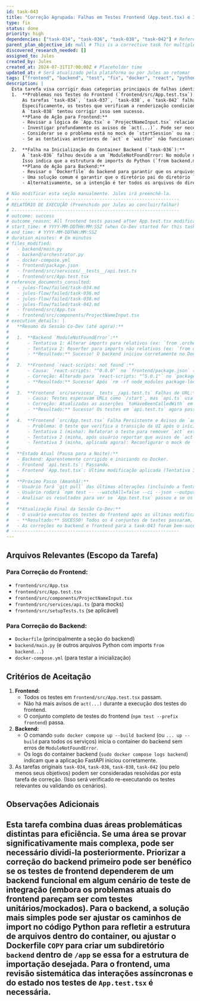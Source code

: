 ```yaml
---
id: task-043
title: "Correção Agrupada: Falhas em Testes Frontend (App.test.tsx) e Inicialização do Backend (Docker)"
type: fix
status: done
priority: high
dependencies: ["task-034", "task-036", "task-038", "task-042"] # Referencing the failed tasks
parent_plan_objective_id: null # This is a corrective task for multiple issues
discovered_research_needed: []
assigned_to: Jules
created_by: Jules
created_at: 2024-07-31T17:00:00Z # Placeholder time
updated_at: # Será atualizado pela plataforma ou por Jules ao retomar
tags: ["frontend", "backend", "test", "fix", "docker", "react", "python"]
description: |
  Esta tarefa visa corrigir duas categorias principais de falhas identificadas:
  1.  **Problemas nos Testes do Frontend (`frontend/src/App.test.tsx`):**
      As tarefas `task-034`, `task-037`, `task-038`, e `task-042` falharam devido a problemas persistentes nos testes de `frontend/src/App.test.tsx`.
      Especificamente, os testes que verificam a renderização condicional após o início da sessão (ocultar `ProjectNameInput`, mostrar `ChatInterfacePlaceholder`) falham, acompanhados por avisos de `act(...)`.
      A `task-038` tentou corrigir isso sem sucesso.
      **Plano de Ação para Frontend:**
      - Revisar a lógica de `App.tsx` e `ProjectNameInput.tsx` relacionada ao estado da sessão e renderização condicional.
      - Investigar profundamente os avisos de `act(...)`. Pode ser necessário refatorar os testes para usar `waitFor` ou outras utilidades do RTL de forma mais eficaz, ou ajustar como o estado é atualizado/mockado.
      - Considerar se o problema está no mock de `startSession` ou na interação entre componentes.
      - Se as tentativas anteriores de `act` e `waitFor` não funcionaram, pode ser necessário simplificar os cenários de teste ou investigar interações mais profundas com o JSDOM/React.

  2.  **Falha na Inicialização do Container Backend (`task-036`):**
      A `task-036` falhou devido a um `ModuleNotFoundError: No module named 'backend'` no container do backend.
      Isso indica que a estrutura de imports do Python (`from backend.module`) não corresponde à forma como os arquivos estão organizados ou como o `PYTHONPATH` está configurado no Dockerfile do backend.
      **Plano de Ação para Backend:**
      - Revisar o `Dockerfile` do backend para garantir que os arquivos sejam copiados de uma maneira que preserve a estrutura de diretório `backend/` no `WORKDIR /app`, ou ajustar o `PYTHONPATH` dentro do container.
      - Uma solução comum é garantir que o diretório pai do diretório `backend` (se o código estiver em `backend/backend/...`) esteja no `PYTHONPATH`, ou que os imports sejam relativos à raiz da aplicação no container (ex: `from .module` se `main.py` estiver em `/app/backend/` e os módulos também, ou ajustar os `COPY` e `WORKDIR` para que `/app` seja o diretório `backend` original).
      - Alternativamente, se a intenção é ter todos os arquivos do diretório `backend` (do repositório) diretamente em `/app` no container, então os imports em `main.py` e outros arquivos Python deveriam ser `from orchestrator import ...` em vez de `from backend.orchestrator import ...`.

# Não modificar esta seção manualmente. Jules irá preenchê-la.
# ---------------------------------------------------------------
# RELATÓRIO DE EXECUÇÃO (Preenchido por Jules ao concluir/falhar)
# ---------------------------------------------------------------
# outcome: success
# outcome_reason: All frontend tests passed after App.test.tsx modifications. Backend ModuleNotFoundError was also resolved.
# start_time: # YYYY-MM-DDTHH:MM:SSZ (when Co-Dev started for this task)
# end_time: # YYYY-MM-DDTHH:MM:SSZ
# duration_minutes: # Em minutos
# files_modified:
#   - backend/main.py
#   - backend/orchestrator.py
#   - docker-compose.yml
#   - frontend/package.json
#   - frontend/src/services/__tests__/api.test.ts
#   - frontend/src/App.test.tsx
# reference_documents_consulted:
#   - jules-flow/failed/task-034.md
#   - jules-flow/failed/task-036.md
#   - jules-flow/failed/task-038.md
#   - jules-flow/failed/task-042.md
#   - frontend/src/App.tsx
#   - frontend/src/components/ProjectNameInput.tsx
# execution_details: |
#   **Resumo da Sessão Co-Dev (até agora):**
#
#   1.  **Backend `ModuleNotFoundError`:**
#       - Tentativa 1: Alterar imports para relativos (ex: `from .orchestrator`). Falhou com `ImportError: attempted relative import with no known parent package`.
#       - Tentativa 2: Reverter para imports não relativos (ex: `from orchestrator`) E adicionar `PYTHONPATH=/app` ao serviço `backend` no `docker-compose.yml`.
#       - **Resultado:** Sucesso! O backend iniciou corretamente no Docker.
#
#   2.  **Frontend `react-scripts: not found`:**
#       - Causa: `react-scripts: "^0.0.0"` no `frontend/package.json` (provavelmente devido a um `npm audit fix --force` anterior).
#       - Correção: Alterado para `react-scripts: "^5.0.1"` no `package.json`.
#       - **Resultado:** Sucesso! Após `rm -rf node_modules package-lock.json && npm install`, o comando `npm test` passou a encontrar `react-scripts`.
#
#   3.  **Frontend `src/services/__tests__/api.test.ts` Falhas de URL:**
#       - Causa: Testes esperavam URLs como `/start`, mas `api.ts` usa `API_BASE_URL = '/api'`, resultando em chamadas para `/api/start`.
#       - Correção: Atualizadas as asserções `toHaveBeenCalledWith` em `api.test.ts` para incluir o prefixo `/api`.
#       - **Resultado:** Sucesso! Os testes em `api.test.ts` agora passam.
#
#   4.  **Frontend `src/App.test.tsx` Falha Persistente e Avisos de `act(...)`:**
#       - Problema: O teste que verifica a transição da UI após o início da sessão (`ProjectNameInput` -> `ChatInterfacePlaceholder`) continua falhando. O `ProjectNameInput` não desaparece. Avisos de `act(...)` também estavam presentes.
#       - Tentativa 1 (minha): Refatorar o teste para remover `act` externo, confiando em `userEvent` e `findBy*`. Não resolveu a falha principal, mas os avisos de `act` sumiram do *output JSON*.
#       - Tentativa 2 (minha, após usuário reportar que avisos de `act` voltaram no *console output*): Reintroduzir `act` com `await new Promise(setTimeout)` e `waitFor` explícito para desaparecimento. Não resolveu a falha principal (`ProjectNameInput` ainda visível).
#       - Tentativa 3 (minha, aplicada agora): Reconfigurar o mock de `startSession` no início do teste e usar `await mockApi.startSession.mock.results[0].value;` dentro do `act` para garantir que a promise do mock seja totalmente processada.
#
#   **Estado Atual (Pausa para a Noite):**
#   - Backend: Aparentemente corrigido e iniciando no Docker.
#   - Frontend `api.test.ts`: Passando.
#   - Frontend `App.test.tsx`: Última modificação aplicada (Tentativa 3 acima).
#
#   **Próximo Passo (Amanhã):**
#   - Usuário fará `git pull` das últimas alterações (incluindo a Tentativa 3 para `App.test.tsx`).
#   - Usuário rodará `npm test -- --watchAll=false --ci --json --outputFile=test-results.json` (ou `npm test`) no diretório `frontend/`.
#   - Analisar os resultados para ver se `App.test.tsx` passou e se os avisos de `act(...)` foram resolvidos.
#
#   **Atualização Final da Sessão Co-Dev:**
#   - O usuário executou os testes do frontend após as últimas modificações em `App.test.tsx`.
#   - **Resultado:** SUCESSO! Todos os 4 conjuntos de testes passaram, incluindo `App.test.tsx`.
#   - As correções no backend e frontend para a task-043 foram bem-sucedidas.
# ---------------------------------------------------------------
---
```


## Arquivos Relevantes (Escopo da Tarefa)
### Para Correção do Frontend:
* `frontend/src/App.tsx`
* `frontend/src/App.test.tsx`
* `frontend/src/components/ProjectNameInput.tsx`
* `frontend/src/services/api.ts` (para mocks)
* `frontend/src/setupTests.ts` (se aplicável)

### Para Correção do Backend:
* `Dockerfile` (principalmente a seção do backend)
* `backend/main.py` (e outros arquivos Python com imports `from backend...`)
* `docker-compose.yml` (para testar a inicialização)

## Critérios de Aceitação
1.  **Frontend:**
    *   Todos os testes em `frontend/src/App.test.tsx` passam.
    *   Não há mais avisos de `act(...)` durante a execução dos testes do frontend.
    *   O conjunto completo de testes do frontend (`npm test --prefix frontend`) passa.
2.  **Backend:**
    *   O comando `sudo docker compose up --build backend` (ou `... up --build` para todos os serviços) inicia o container do backend sem erros de `ModuleNotFoundError`.
    *   Os logs do container backend (`sudo docker compose logs backend`) indicam que a aplicação FastAPI iniciou corretamente.
3.  As tarefas originais `task-034`, `task-036`, `task-038`, `task-042` (ou pelo menos seus objetivos) podem ser consideradas resolvidas por esta tarefa de correção. (Isso será verificado re-executando os testes relevantes ou validando os cenários).

## Observações Adicionais
Esta tarefa combina duas áreas problemáticas distintas para eficiência. Se uma área se provar significativamente mais complexa, pode ser necessário dividi-la posteriormente.
Priorizar a correção do backend primeiro pode ser benéfico se os testes de frontend dependerem de um backend funcional em algum cenário de teste de integração (embora os problemas atuais do frontend pareçam ser com testes unitários/mockados).
Para o backend, a solução mais simples pode ser ajustar os caminhos de import no código Python para refletir a estrutura de arquivos dentro do container, ou ajustar o Dockerfile `COPY` para criar um subdiretório `backend` dentro de `/app` se essa for a estrutura de importação desejada.
Para o frontend, uma revisão sistemática das interações assíncronas e do estado nos testes de `App.test.tsx` é necessária.
---
